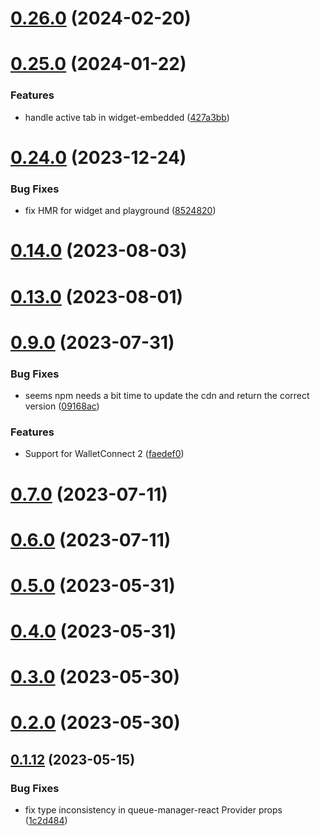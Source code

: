 # [0.26.0](https://github.com/rango-exchange/rango-client/compare/queue-manager-react@0.25.0...queue-manager-react@0.26.0) (2024-02-20)



# [0.25.0](https://github.com/rango-exchange/rango-client/compare/queue-manager-react@0.24.0...queue-manager-react@0.25.0) (2024-01-22)


### Features

* handle active tab in widget-embedded ([427a3bb](https://github.com/rango-exchange/rango-client/commit/427a3bb42dcaf899c4241aa5bd60c15a3475882a))



# [0.24.0](https://github.com/rango-exchange/rango-client/compare/queue-manager-react@0.23.0...queue-manager-react@0.24.0) (2023-12-24)


### Bug Fixes

* fix HMR for widget and playground ([8524820](https://github.com/rango-exchange/rango-client/commit/8524820f10cf0b8921f3db0c4f620ff98daa4103))



# [0.14.0](https://github.com/rango-exchange/rango-client/compare/queue-manager-react@0.13.0...queue-manager-react@0.14.0) (2023-08-03)



# [0.13.0](https://github.com/rango-exchange/rango-client/compare/queue-manager-react@0.12.0...queue-manager-react@0.13.0) (2023-08-01)



# [0.9.0](https://github.com/rango-exchange/rango-client/compare/queue-manager-react@0.8.0...queue-manager-react@0.9.0) (2023-07-31)


### Bug Fixes

* seems npm needs a bit time to update the cdn and return the correct version ([09168ac](https://github.com/rango-exchange/rango-client/commit/09168acdc3ca400abd2016eebc0c62103edae3a2))


### Features

* Support for WalletConnect 2 ([faedef0](https://github.com/rango-exchange/rango-client/commit/faedef0b5e6fc3c5ef881cbbe4ec05334cc1c910))



# [0.7.0](https://github.com/rango-exchange/rango-client/compare/queue-manager-react@0.6.0...queue-manager-react@0.7.0) (2023-07-11)



# [0.6.0](https://github.com/rango-exchange/rango-client/compare/queue-manager-react@0.5.0...queue-manager-react@0.6.0) (2023-07-11)



# [0.5.0](https://github.com/rango-exchange/rango-client/compare/queue-manager-react@0.4.0...queue-manager-react@0.5.0) (2023-05-31)



# [0.4.0](https://github.com/rango-exchange/rango-client/compare/queue-manager-react@0.3.0...queue-manager-react@0.4.0) (2023-05-31)



# [0.3.0](https://github.com/rango-exchange/rango-client/compare/queue-manager-react@0.2.0...queue-manager-react@0.3.0) (2023-05-30)



# [0.2.0](https://github.com/rango-exchange/rango-client/compare/queue-manager-react@0.1.13...queue-manager-react@0.2.0) (2023-05-30)



## [0.1.12](https://github.com/rango-exchange/rango-client/compare/queue-manager-react@0.1.11...queue-manager-react@0.1.12) (2023-05-15)


### Bug Fixes

* fix type inconsistency in queue-manager-react Provider props ([1c2d484](https://github.com/rango-exchange/rango-client/commit/1c2d484dd251628791d39c45be97058f38bc02e7))



